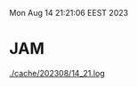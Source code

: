 Mon Aug 14 21:21:06 EEST 2023
# JAM
<a href='./cache/202308/14_21.log'>./cache/202308/14_21.log</a>
